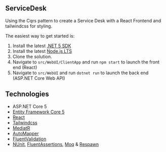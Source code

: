 ## ServiceDesk
Using the Cqrs pattern to create a Service Desk with a React Frontend and tailwindcss for styling.                                                       

The easiest way to get started is:

1. Install the latest [.NET 5 SDK](https://dotnet.microsoft.com/download/dotnet/5.0)
2. Install the latest [Node.js LTS](https://nodejs.org/en/)
3. Clone the solution.
4. Navigate to `src/WebUI/ClientApp` and run `npm start` to launch the front end (React)
5. Navigate to `src/WebUI` and run `dotnet run` to launch the back end (ASP.NET Core Web API)

## Technologies

* ASP.NET Core 5
* [Entity Framework Core 5](https://docs.microsoft.com/en-us/ef/core/)
* [React](https://reactjs.org/)
* [Tailwindcss](https://tailwindcss.com/)  
* [MediatR](https://github.com/jbogard/MediatR)
* [AutoMapper](https://automapper.org/)
* [FluentValidation](https://fluentvalidation.net/)
* [NUnit](https://nunit.org/), [FluentAssertions](https://fluentassertions.com/), [Moq](https://github.com/moq) & [Respawn](https://github.com/jbogard/Respawn)
